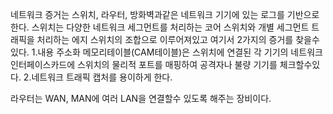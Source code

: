 
네트워크 증거는 스위치, 라우터, 방화벽과같은 네트워크 기기에 있는 로그를 기반으로 한다. 
스위치는 다양한 네트워크 세그먼트를 처리하는 코어 스위치와 개별 세그먼트 트래픽을 처리하는 에지 스위치의 조합으로 이루어져있고 여기서 2가지의 증거를 찾을수있다.
 1.내용 주소화 메모리테이블(CAM테이블)은 스위치에 연결된 각 기기의 네트워크 인터페이스카드에 스위치의 물리적 포트를 매핑하여  공격자나 불량 기기를 체크할수있다.
 2.네트워크 트래픽 캡처를 용이하게 한다. 

라우터는 WAN, MAN에 여러 LAN을 연결할수 있도록 해주는 장비이다.